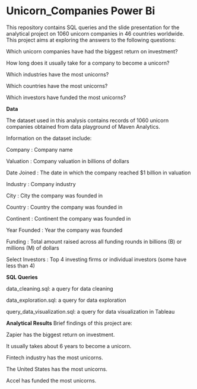# Unicorn_Companies Power Bi
This repository contains SQL queries and the slide presentation for the analytical project on 1060 unicorn companies in 46 countries worldwide. This project aims at exploring the answers to the following questions:

Which unicorn companies have had the biggest return on investment?

How long does it usually take for a company to become a unicorn?

Which industries have the most unicorns?

Which countries have the most unicorns?

Which investors have funded the most unicorns?

**Data**

The dataset used in this analysis contains records of 1060 unicorn companies obtained from data playground of Maven Analytics.

Information on the dataset include:

Company : Company name

Valuation : Company valuation in billions of dollars

Date Joined : The date in which the company reached $1 billion in valuation

Industry : Company industry

City : City the company was founded in

Country : Country the company was founded in

Continent : Continent the company was founded in

Year Founded : Year the company was founded

Funding : Total amount raised across all funding rounds in billions (B) or millions (M) of dollars

Select Investors : Top 4 investing firms or individual investors (some have less than 4)

**SQL Queries**

data_cleaning.sql: a query for data cleaning

data_exploration.sql: a query for data exploration

query_data_visualization.sql: a query for data visualization in Tableau


**Analytical Results**
Brief findings of this project are:

Zapier has the biggest return on investment.

It usually takes about 6 years to become a unicorn.

Fintech industry has the most unicorns.

The United States has the most unicorns.

Accel has funded the most unicorns.
